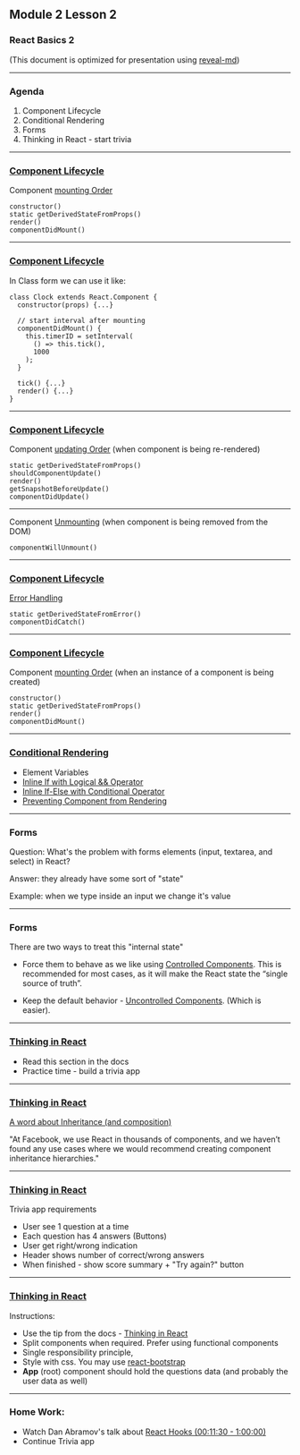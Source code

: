 ## Module 2 Lesson 2
### React Basics 2
(This document is optimized for presentation using [reveal-md](https://github.com/webpro/reveal-md))

---

### Agenda
1. Component Lifecycle
2. Conditional Rendering
3. Forms
4. Thinking in React - start trivia

---

### [Component Lifecycle](https://reactjs.org/docs/state-and-lifecycle.html#adding-lifecycle-methods-to-a-class)
Component [mounting Order](https://reactjs.org/docs/react-component.html#mounting)
```
constructor()
static getDerivedStateFromProps()
render()
componentDidMount()
```


---

### [Component Lifecycle](https://reactjs.org/docs/state-and-lifecycle.html#adding-lifecycle-methods-to-a-class)
In Class form we can use it like:
```
class Clock extends React.Component {
  constructor(props) {...}

  // start interval after mounting
  componentDidMount() {
    this.timerID = setInterval(
      () => this.tick(),
      1000
    );
  }

  tick() {...}
  render() {...}
}
```



---

### [Component Lifecycle](https://reactjs.org/docs/state-and-lifecycle.html#adding-lifecycle-methods-to-a-class)
Component [updating Order](https://reactjs.org/docs/react-component.html#updating)
(when component is being re-rendered)
```
static getDerivedStateFromProps()
shouldComponentUpdate()
render()
getSnapshotBeforeUpdate()
componentDidUpdate()
```


---

Component [Unmounting](https://reactjs.org/docs/react-component.html#error-handling)
(when component is being removed from the DOM)
```
componentWillUnmount()
```

---

### [Component Lifecycle](https://reactjs.org/docs/state-and-lifecycle.html#adding-lifecycle-methods-to-a-class)
[Error Handling](https://reactjs.org/docs/react-component.html#unmounting)
```
static getDerivedStateFromError()
componentDidCatch()
```

---

### [Component Lifecycle](https://reactjs.org/docs/state-and-lifecycle.html#adding-lifecycle-methods-to-a-class)
Component [mounting Order](https://reactjs.org/docs/react-component.html#mounting)
(when an instance of a component is being created)
```
constructor()
static getDerivedStateFromProps()
render()
componentDidMount()
```


---

### [Conditional Rendering](https://reactjs.org/docs/conditional-rendering.html)
* Element Variables
* [Inline If with Logical && Operator](https://reactjs.org/docs/conditional-rendering.html#inline-if-with-logical--operator)
* [Inline If-Else with Conditional Operator](https://reactjs.org/docs/conditional-rendering.html#inline-if-else-with-conditional-operator)
* [Preventing Component from Rendering](https://reactjs.org/docs/conditional-rendering.html#preventing-component-from-rendering)

---

### Forms
Question: What's the problem with forms elements (input, textarea, and select) in React?
<!-- .element: class="fragment" -->

Answer: they already have some sort of "state"
<!-- .element: class="fragment" -->

Example: when we type inside an input we change it's value
<!-- .element: class="fragment" -->

---

### Forms
There are two ways to treat this "internal state"

* Force them to behave as we like using [Controlled Components](https://reactjs.org/docs/forms.html#controlled-components).
This is recommended for most cases, as it will make the React state the “single source of truth”.

* Keep the default behavior - [Uncontrolled Components](https://reactjs.org/docs/uncontrolled-components.html).
(Which is easier).

---

### [Thinking in React](https://reactjs.org/docs/thinking-in-react.html)
* Read this section in the docs
* Practice time - build a trivia app

---

### [Thinking in React](https://reactjs.org/docs/thinking-in-react.html)
[A word about Inheritance (and composition)](https://reactjs.org/docs/composition-vs-inheritance.html)

"At Facebook, we use React in thousands of components, and we haven’t
found any use cases where we would recommend creating
component inheritance hierarchies."
<!-- .element: class="fragment" -->

---

### [Thinking in React](https://reactjs.org/docs/thinking-in-react.html)
Trivia app requirements
* User see 1 question at a time
* Each question has 4 answers (Buttons)
* User get right/wrong indication
* Header shows number of correct/wrong answers
* When finished - show score summary + "Try again?" button

---

### [Thinking in React](https://reactjs.org/docs/thinking-in-react.html)
Instructions:
* Use the tip from the docs - [Thinking in React](https://reactjs.org/docs/thinking-in-react.html)
* Split components when required. Prefer using functional components
* Single responsibility principle,
* Style with css. You may use [react-bootstrap](https://react-bootstrap.github.io/getting-started/introduction)
* **App** (root) component should hold the questions data (and probably the user data as well)

---

### Home Work:
* Watch Dan Abramov's talk about [React Hooks (00:11:30 - 1:00:00)](https://www.youtube.com/watch?v=dpw9EHDh2bM)
* Continue Trivia app

